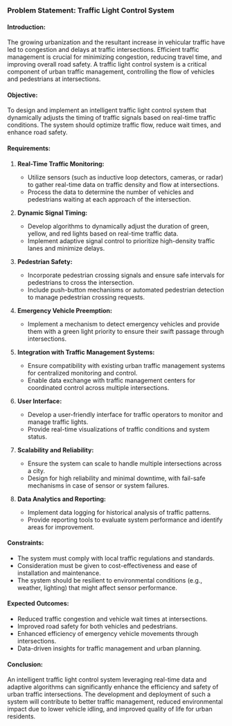 ### Problem Statement: Traffic Light Control System

#### Introduction:
The growing urbanization and the resultant increase in vehicular traffic have led to congestion and delays at traffic intersections. Efficient traffic management is crucial for minimizing congestion, reducing travel time, and improving overall road safety. A traffic light control system is a critical component of urban traffic management, controlling the flow of vehicles and pedestrians at intersections.

#### Objective:
To design and implement an intelligent traffic light control system that dynamically adjusts the timing of traffic signals based on real-time traffic conditions. The system should optimize traffic flow, reduce wait times, and enhance road safety.

#### Requirements:
1. **Real-Time Traffic Monitoring:**
   - Utilize sensors (such as inductive loop detectors, cameras, or radar) to gather real-time data on traffic density and flow at intersections.
   - Process the data to determine the number of vehicles and pedestrians waiting at each approach of the intersection.

2. **Dynamic Signal Timing:**
   - Develop algorithms to dynamically adjust the duration of green, yellow, and red lights based on real-time traffic data.
   - Implement adaptive signal control to prioritize high-density traffic lanes and minimize delays.

3. **Pedestrian Safety:**
   - Incorporate pedestrian crossing signals and ensure safe intervals for pedestrians to cross the intersection.
   - Include push-button mechanisms or automated pedestrian detection to manage pedestrian crossing requests.

4. **Emergency Vehicle Preemption:**
   - Implement a mechanism to detect emergency vehicles and provide them with a green light priority to ensure their swift passage through intersections.

5. **Integration with Traffic Management Systems:**
   - Ensure compatibility with existing urban traffic management systems for centralized monitoring and control.
   - Enable data exchange with traffic management centers for coordinated control across multiple intersections.

6. **User Interface:**
   - Develop a user-friendly interface for traffic operators to monitor and manage traffic lights.
   - Provide real-time visualizations of traffic conditions and system status.

7. **Scalability and Reliability:**
   - Ensure the system can scale to handle multiple intersections across a city.
   - Design for high reliability and minimal downtime, with fail-safe mechanisms in case of sensor or system failures.

8. **Data Analytics and Reporting:**
   - Implement data logging for historical analysis of traffic patterns.
   - Provide reporting tools to evaluate system performance and identify areas for improvement.

#### Constraints:
- The system must comply with local traffic regulations and standards.
- Consideration must be given to cost-effectiveness and ease of installation and maintenance.
- The system should be resilient to environmental conditions (e.g., weather, lighting) that might affect sensor performance.

#### Expected Outcomes:
- Reduced traffic congestion and vehicle wait times at intersections.
- Improved road safety for both vehicles and pedestrians.
- Enhanced efficiency of emergency vehicle movements through intersections.
- Data-driven insights for traffic management and urban planning.

#### Conclusion:
An intelligent traffic light control system leveraging real-time data and adaptive algorithms can significantly enhance the efficiency and safety of urban traffic intersections. The development and deployment of such a system will contribute to better traffic management, reduced environmental impact due to lower vehicle idling, and improved quality of life for urban residents.
